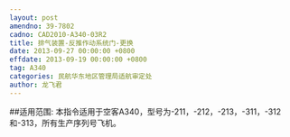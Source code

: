 ```yaml
---
layout: post
amendno: 39-7802
cadno: CAD2010-A340-03R2
title: 排气装置-反推作动系统门-更换
date: 2013-09-27 00:00:00 +0800
effdate: 2013-09-19 00:00:00 +0800
tag: A340
categories: 民航华东地区管理局适航审定处
author: 龙飞君
---
```


##适用范围:
本指令适用于空客A340，型号为-211，-212，-213，-311，-312和-313，所有生产序列号飞机。

